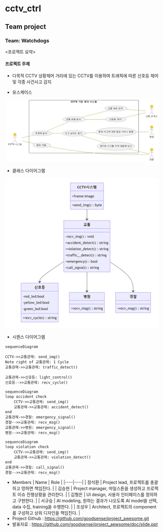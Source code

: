 # cctv_ctrl

## Team project

### Team: Watchdogs
<프로젝트 요약>
#### 프로젝트 주제
* 다목적 CCTV 상황제어
거리에 있는 CCTV를 이용하여 트래픽에 따른 신호등 제어 및 각종 사건사고 감지

* 유스케이스
<img src=./usecase.PNG>

* 클래스 다이어그램
<img src=./class_diagram.PNG>

* 시퀀스 다이어그램
```mermaid
sequenceDiagram

CCTV->>교통관제: send_img()
Note right of 교통관제: 1 Cycle
교통관제->>교통관제: traffic_detect()

교통관제->>신호등: light_control()
신호등-->>교통관제: recv_cycle()
```

```mermaid
sequenceDiagram
loop accident check
    CCTV->>교통관제: send_img()
    교통관제->>교통관제: accident_detect()
end
교통관제->>경찰: emergency_signal()
경찰-->>교통관제: recv_msg()
교통관제->>병원: emergency_signal()
병원-->>교통관제: recv_msg()
```

```mermaid
sequenceDiagram
loop violation check
    CCTV->>교통관제: send_img()
    교통관제->>교통관제: violation_detect()
end
교통관제->>경찰: call_signal()
경찰-->>교통관제: recv_msg()
```

* Members
  | Name | Role |
  |----|----|
  | 장석환 | Project lead, 프로젝트를 총괄하고 망하면 책임진다. |
  | 김승현 | Project manager, 마일스톤을 생성하고 프로젝트 이슈 진행상황을 관리한다. |
  | 김형은 | UI design, 사용자 인터페이스를 정의하고 구현한다. |
  | 서규승 | AI modeling, 원하는 결과가 나오도록 AI model을 선택, data 수집, training을 수행한다. |
  | 조성우 | Architect, 프로젝트의 component를 구성하고 상위 디자인을 책임진다. |
* Project Github : https://github.com/goodsense/project_awesome.git
* 발표자료 : https://github.com/goodsense/project_aewsome/doc/slide.ppt
